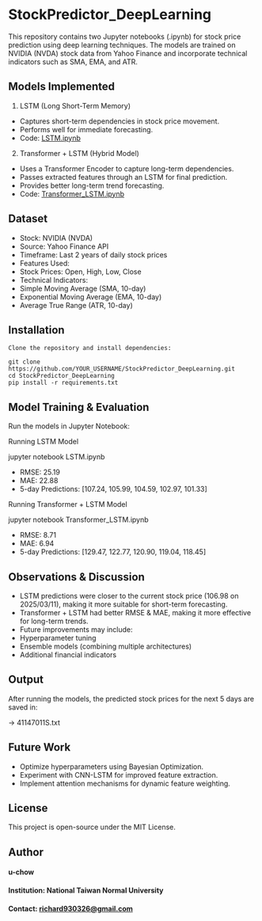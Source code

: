 # StockPredictor_DeepLearning

This repository contains two Jupyter notebooks (.ipynb) for stock price prediction using deep learning techniques. The models are trained on NVIDIA (NVDA) stock data from Yahoo Finance and incorporate technical indicators such as SMA, EMA, and ATR.

## Models Implemented

1. LSTM (Long Short-Term Memory)
 - Captures short-term dependencies in stock price movement.
 - Performs well for immediate forecasting.
 - Code: [LSTM.ipynb](./LSTM.ipynb)

2. Transformer + LSTM (Hybrid Model)
 - Uses a Transformer Encoder to capture long-term dependencies.
 - Passes extracted features through an LSTM for final prediction.
 - Provides better long-term trend forecasting.
 - Code: [Transformer_LSTM.ipynb](./Transformer_LSTM.ipynb)

## Dataset
 - Stock: NVIDIA (NVDA)
 - Source: Yahoo Finance API
 - Timeframe: Last 2 years of daily stock prices
 - Features Used:
 - Stock Prices: Open, High, Low, Close
 - Technical Indicators:
 - Simple Moving Average (SMA, 10-day)
 - Exponential Moving Average (EMA, 10-day)
 - Average True Range (ATR, 10-day)

## Installation

```
Clone the repository and install dependencies:

git clone https://github.com/YOUR_USERNAME/StockPredictor_DeepLearning.git
cd StockPredictor_DeepLearning
pip install -r requirements.txt
```

## Model Training & Evaluation

Run the models in Jupyter Notebook:

Running LSTM Model

jupyter notebook LSTM.ipynb

 - RMSE: 25.19
 - MAE: 22.88
 - 5-day Predictions: [107.24, 105.99, 104.59, 102.97, 101.33]

Running Transformer + LSTM Model

jupyter notebook Transformer_LSTM.ipynb

 - RMSE: 8.71
 - MAE: 6.94
 - 5-day Predictions: [129.47, 122.77, 120.90, 119.04, 118.45]

## Observations & Discussion
 - LSTM predictions were closer to the current stock price (106.98 on 2025/03/11), making it more suitable for short-term forecasting.
 - Transformer + LSTM had better RMSE & MAE, making it more effective for long-term trends.
 - Future improvements may include:
 - Hyperparameter tuning
 - Ensemble models (combining multiple architectures)
 - Additional financial indicators

## Output

After running the models, the predicted stock prices for the next 5 days are saved in:

-> 41147011S.txt

## Future Work
 - Optimize hyperparameters using Bayesian Optimization.
 - Experiment with CNN-LSTM for improved feature extraction.
 - Implement attention mechanisms for dynamic feature weighting.

## License

This project is open-source under the MIT License.

## Author
  #### u-chow
  #### Institution: National Taiwan Normal University
  #### Contact: richard930326@gmail.com
